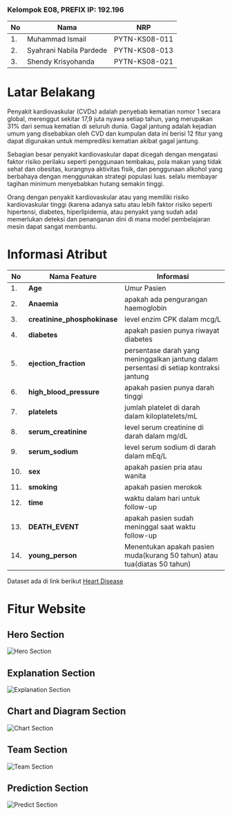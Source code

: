 ### Kelompok E08, PREFIX IP: 192.196

| **No** | **Nama** | **NRP** |
| - | - | - |
| 1. | Muhammad Ismail | PYTN-KS08-011 |
| 2. | Syahrani Nabila Pardede | PYTN-KS08-013 |
| 3. | Shendy Krisyohanda | PYTN-KS08-021 |

# Latar Belakang

Penyakit kardiovaskular (CVDs) adalah penyebab kematian nomor 1 secara global, merenggut sekitar 17,9 juta nyawa setiap tahun, yang merupakan 31% dari semua kematian di seluruh dunia. Gagal jantung adalah kejadian umum yang disebabkan oleh CVD dan kumpulan data ini berisi 12 fitur yang dapat digunakan untuk memprediksi kematian akibat gagal jantung.

Sebagian besar penyakit kardiovaskular dapat dicegah dengan mengatasi faktor risiko perilaku seperti penggunaan tembakau, pola makan yang tidak sehat dan obesitas, kurangnya aktivitas fisik, dan penggunaan alkohol yang berbahaya dengan menggunakan strategi populasi luas. selalu membayar tagihan minimum menyebabkan hutang semakin tinggi.

Orang dengan penyakit kardiovaskular atau yang memiliki risiko kardiovaskular tinggi (karena adanya satu atau lebih faktor risiko seperti hipertensi, diabetes, hiperlipidemia, atau penyakit yang sudah ada) memerlukan deteksi dan penanganan dini di mana model pembelajaran mesin dapat sangat membantu.

# Informasi Atribut

| **No** | **Nama Feature** | **Informasi** |
| - | - | - |
| 1. | **Age** | Umur Pasien |
| 2. | **Anaemia** | apakah ada pengurangan haemoglobin |
| 3. | **creatinine_phosphokinase** | level enzim CPK dalam mcg/L |
| 4. | **diabetes** | apakah pasien punya riwayat diabetes |
| 5. | **ejection_fraction** | 	persentase darah yang meninggalkan jantung dalam persentasi di setiap kontraksi jantung |
| 6. | **high_blood_pressure** | apakah pasien punya darah tinggi |
| 7. | **platelets** | jumlah platelet di darah dalam kiloplatelets/mL |
| 8. | **serum_creatinine** | level serum creatinine di darah dalam mg/dL |
| 9. | **serum_sodium** | level serum sodium di darah dalam mEq/L |
| 10. | **sex** | apakah pasien pria atau wanita |
| 11. | **smoking** | apakah pasien merokok |
| 12. | **time** | waktu dalam hari untuk follow-up |
| 13. | **DEATH_EVENT** | apakah pasien sudah meninggal saat waktu follow-up |
| 14. | **young_person** | Menentukan apakah pasien muda(kurang 50 tahun) atau tua(diatas 50 tahun) |

Dataset ada di link berikut <a href="https://www.kaggle.com/datasets/andrewmvd/heart-failure-clinical-data">Heart Disease</a>

# Fitur Website

## Hero Section

![Hero Section](/images/ensemble_1.png)


## Explanation Section

![Explanation Section](/images/ensemble_2.png)


## Chart and Diagram Section

![Chart Section](/images/ensemble_3.png)


## Team Section

![Team Section](/images/ensemble_4.png)


## Prediction Section

![Predict Section](/images/ensemble_5.png)